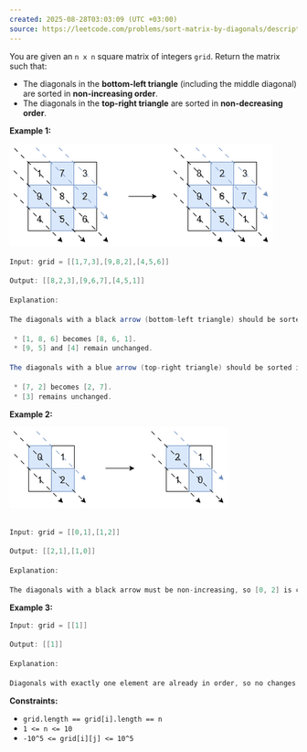 ```yaml
---
created: 2025-08-28T03:03:09 (UTC +03:00)
source: https://leetcode.com/problems/sort-matrix-by-diagonals/description/?envType=daily-question&envId=2025-08-28
---
```

You are given an `n x n` square matrix of integers `grid`. Return the matrix such that:

 * The diagonals in the **bottom-left triangle** (including the middle diagonal) are sorted in **non-increasing order**.
 * The diagonals in the **top-right triangle** are sorted in **non-decreasing order**.


**Example 1:**

![alt text](image-1.png)

``` Java
Input: grid = [[1,7,3],[9,8,2],[4,5,6]]

Output: [[8,2,3],[9,6,7],[4,5,1]]

Explanation:

The diagonals with a black arrow (bottom-left triangle) should be sorted in non-increasing order:

 * [1, 8, 6] becomes [8, 6, 1].
 * [9, 5] and [4] remain unchanged.

The diagonals with a blue arrow (top-right triangle) should be sorted in non-decreasing order:

 * [7, 2] becomes [2, 7].
 * [3] remains unchanged.
```


**Example 2:**

![alt text](image.png)

``` Java

Input: grid = [[0,1],[1,2]]

Output: [[2,1],[1,0]]

Explanation:

The diagonals with a black arrow must be non-increasing, so [0, 2] is changed to [2, 0]. The other diagonals are already in the correct order.
```

**Example 3:**

``` Java
Input: grid = [[1]]

Output: [[1]]

Explanation:

Diagonals with exactly one element are already in order, so no changes are needed.
```


**Constraints:**

 * `grid.length == grid[i].length == n`
 * `1 <= n <= 10`
 * `-10^5 <= grid[i][j] <= 10^5`
